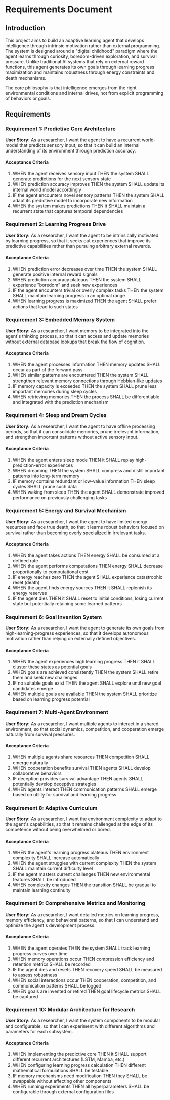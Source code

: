 # Requirements Document

## Introduction

This project aims to build an adaptive learning agent that develops intelligence through intrinsic motivation rather than external programming. The system is designed around a "digital childhood" paradigm where the agent learns through curiosity, boredom-driven exploration, and survival pressure. Unlike traditional AI systems that rely on external reward functions, this agent generates its own goals through learning progress maximization and maintains robustness through energy constraints and death mechanisms.

The core philosophy is that intelligence emerges from the right environmental conditions and internal drives, not from explicit programming of behaviors or goals.

## Requirements

### Requirement 1: Predictive Core Architecture

**User Story:** As a researcher, I want the agent to have a recurrent world-model that predicts sensory input, so that it can build an internal understanding of its environment through prediction accuracy.

#### Acceptance Criteria

1. WHEN the agent receives sensory input THEN the system SHALL generate predictions for the next sensory state
2. WHEN prediction accuracy improves THEN the system SHALL update its internal world model accordingly
3. IF the agent encounters novel sensory patterns THEN the system SHALL adapt its predictive model to incorporate new information
4. WHEN the system makes predictions THEN it SHALL maintain a recurrent state that captures temporal dependencies

### Requirement 2: Learning Progress Drive

**User Story:** As a researcher, I want the agent to be intrinsically motivated by learning progress, so that it seeks out experiences that improve its predictive capabilities rather than pursuing arbitrary external rewards.

#### Acceptance Criteria

1. WHEN prediction error decreases over time THEN the system SHALL generate positive internal reward signals
2. WHEN prediction accuracy plateaus THEN the system SHALL experience "boredom" and seek new experiences
3. IF the agent encounters trivial or overly complex tasks THEN the system SHALL maintain learning progress in an optimal range
4. WHEN learning progress is maximized THEN the agent SHALL prefer actions that lead to such states

### Requirement 3: Embedded Memory System

**User Story:** As a researcher, I want memory to be integrated into the agent's thinking process, so that it can access and update memories without external database lookups that break the flow of cognition.

#### Acceptance Criteria

1. WHEN the agent processes information THEN memory updates SHALL occur as part of the forward pass
2. WHEN similar patterns are encountered THEN the system SHALL strengthen relevant memory connections through Hebbian-like updates
3. IF memory capacity is exceeded THEN the system SHALL prune less important memories during sleep cycles
4. WHEN retrieving memories THEN the process SHALL be differentiable and integrated with the prediction mechanism

### Requirement 4: Sleep and Dream Cycles

**User Story:** As a researcher, I want the agent to have offline processing periods, so that it can consolidate memories, prune irrelevant information, and strengthen important patterns without active sensory input.

#### Acceptance Criteria

1. WHEN the agent enters sleep mode THEN it SHALL replay high-prediction-error experiences
2. WHEN dreaming THEN the system SHALL compress and distill important patterns into long-term memory
3. IF memory contains redundant or low-value information THEN sleep cycles SHALL prune such data
4. WHEN waking from sleep THEN the agent SHALL demonstrate improved performance on previously challenging tasks

### Requirement 5: Energy and Survival Mechanism

**User Story:** As a researcher, I want the agent to have limited energy resources and face true death, so that it learns robust behaviors focused on survival rather than becoming overly specialized in irrelevant tasks.

#### Acceptance Criteria

1. WHEN the agent takes actions THEN energy SHALL be consumed at a defined rate
2. WHEN the agent performs computations THEN energy SHALL decrease proportionally to computational cost
3. IF energy reaches zero THEN the agent SHALL experience catastrophic reset (death)
4. WHEN the agent finds energy sources THEN it SHALL replenish its energy reserves
5. IF the agent dies THEN it SHALL reset to initial conditions, losing current state but potentially retaining some learned patterns

### Requirement 6: Goal Invention System

**User Story:** As a researcher, I want the agent to generate its own goals from high-learning-progress experiences, so that it develops autonomous motivation rather than relying on externally defined objectives.

#### Acceptance Criteria

1. WHEN the agent experiences high learning progress THEN it SHALL cluster these states as potential goals
2. WHEN goals are achieved consistently THEN the system SHALL retire them and seek new challenges
3. IF no suitable goals exist THEN the agent SHALL explore until new goal candidates emerge
4. WHEN multiple goals are available THEN the system SHALL prioritize based on learning progress potential

### Requirement 7: Multi-Agent Environment

**User Story:** As a researcher, I want multiple agents to interact in a shared environment, so that social dynamics, competition, and cooperation emerge naturally from survival pressures.

#### Acceptance Criteria

1. WHEN multiple agents share resources THEN competition SHALL emerge naturally
2. WHEN cooperation benefits survival THEN agents SHALL develop collaborative behaviors
3. IF deception provides survival advantage THEN agents SHALL potentially develop deceptive strategies
4. WHEN agents interact THEN communication patterns SHALL emerge based on utility for survival and learning progress

### Requirement 8: Adaptive Curriculum

**User Story:** As a researcher, I want the environment complexity to adapt to the agent's capabilities, so that it remains challenged at the edge of its competence without being overwhelmed or bored.

#### Acceptance Criteria

1. WHEN the agent's learning progress plateaus THEN environment complexity SHALL increase automatically
2. WHEN the agent struggles with current complexity THEN the system SHALL maintain current difficulty level
3. IF the agent masters current challenges THEN new environmental features SHALL be introduced
4. WHEN complexity changes THEN the transition SHALL be gradual to maintain learning continuity

### Requirement 9: Comprehensive Metrics and Monitoring

**User Story:** As a researcher, I want detailed metrics on learning progress, memory efficiency, and behavioral patterns, so that I can understand and optimize the agent's development process.

#### Acceptance Criteria

1. WHEN the agent operates THEN the system SHALL track learning progress curves over time
2. WHEN memory operations occur THEN compression efficiency and retention metrics SHALL be recorded
3. IF the agent dies and resets THEN recovery speed SHALL be measured to assess robustness
4. WHEN social interactions occur THEN cooperation, competition, and communication patterns SHALL be logged
5. WHEN goals are invented or retired THEN goal lifecycle metrics SHALL be captured

### Requirement 10: Modular Architecture for Research

**User Story:** As a researcher, I want the system components to be modular and configurable, so that I can experiment with different algorithms and parameters for each subsystem.

#### Acceptance Criteria

1. WHEN implementing the predictive core THEN it SHALL support different recurrent architectures (LSTM, Mamba, etc.)
2. WHEN configuring learning progress calculation THEN different mathematical formulations SHALL be testable
3. IF memory mechanisms need modification THEN they SHALL be swappable without affecting other components
4. WHEN running experiments THEN all hyperparameters SHALL be configurable through external configuration files